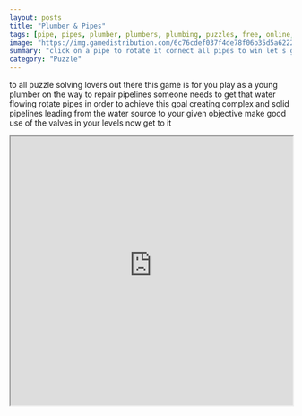 ```yaml
---
layout: posts
title: "Plumber & Pipes"
tags: [pipe, pipes, plumber, plumbers, plumbing, puzzles, free, online, games, oyna, game, free, games, play, play, games]
image: "https://img.gamedistribution.com/6c76cdef037f4de78f06b35d5a6222fc-1280x550.jpeg"
summary: "click on a pipe to rotate it connect all pipes to win let s get clever  free online games oyna game free games play play games"
category: "Puzzle"
---
```


to all puzzle solving lovers out there this game is for you play as a young plumber on the way to repair pipelines someone needs to get that water flowing rotate pipes in order to achieve this goal creating complex and solid pipelines leading from the water source to your given objective make good use of the valves in your levels now get to it

<iframe width="100%" height="480px;" src="https://html5.gamedistribution.com/6c76cdef037f4de78f06b35d5a6222fc/"></iframe>